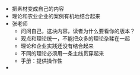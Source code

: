 - 把素材变成自己的内容
- 理论和农业企业的案例有机地结合起来
- 张老师
    - 问问自己，这块内容，读者为什么要看你的版本？
    - 观点和理论统一，不能把众多的理论杂糅在一起
    - 理论和企业实践还没有结合起来
    - 不同的理论必须用一条主线贯穿起来
    - 手册：提供操作性
- 
